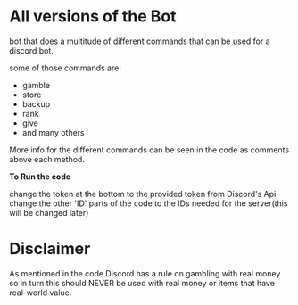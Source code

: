 # All versions of the Bot
bot that does a multitude of different commands that can be used for a discord bot.

some of those commands are:
- gamble
- store
- backup
- rank
- give
- and many others

More info for the different commands can be seen in the code as comments above each method.

**To Run the code**

change the token at the bottom to the provided token from Discord's Api
change the other 'ID' parts of the code to the IDs needed for the server(this will be changed later)

# Disclaimer
As mentioned in the code Discord has a rule on gambling with real money so in turn this should NEVER be used with real money or items that have real-world value.


